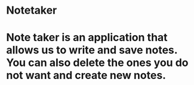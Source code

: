 # Notetaker
# Note taker is an application that allows us to write and save notes. You can also delete the ones you do not want and create new notes.
